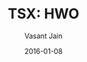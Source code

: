---
type: "report"
paper: "HWO_Vasant_Jain.pdf"
author: "Vasant Jain"
company: "Savaria Corporation"
date: "2016-01-08"
summary: "High Arctic Energy Services (“High Arctic” or “HWO”) is an
international oilfield services contractor with operations in
Western Canada and Papua New Guinea (“PNG”). The company
has a leading market position for contract drilling, well
completion, and rental services in PNG, and is the market leader
for snubbing services in Canada."
title: "TSX: HWO"
---